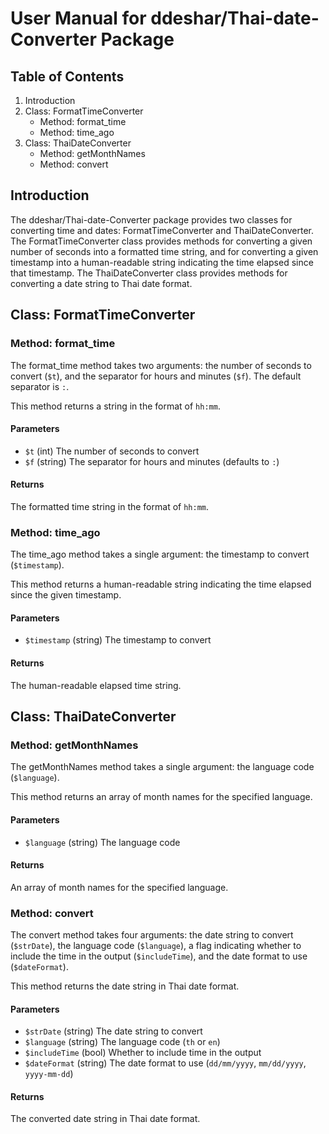 # User Manual for ddeshar/Thai-date-Converter Package

## Table of Contents

1. Introduction
2. Class: FormatTimeConverter
   - Method: format_time
   - Method: time_ago
3. Class: ThaiDateConverter
   - Method: getMonthNames
   - Method: convert

## Introduction

The ddeshar/Thai-date-Converter package provides two classes for converting time and dates: FormatTimeConverter and ThaiDateConverter. The FormatTimeConverter class provides methods for converting a given number of seconds into a formatted time string, and for converting a given timestamp into a human-readable string indicating the time elapsed since that timestamp. The ThaiDateConverter class provides methods for converting a date string to Thai date format.

## Class: FormatTimeConverter

### Method: format_time

The format_time method takes two arguments: the number of seconds to convert (`$t`), and the separator for hours and minutes (`$f`). The default separator is `:`.

This method returns a string in the format of `hh:mm`.

#### Parameters

- `$t` (int) The number of seconds to convert
- `$f` (string) The separator for hours and minutes (defaults to `:`)

#### Returns

The formatted time string in the format of `hh:mm`.

### Method: time_ago

The time_ago method takes a single argument: the timestamp to convert (`$timestamp`).

This method returns a human-readable string indicating the time elapsed since the given timestamp.

#### Parameters

- `$timestamp` (string) The timestamp to convert

#### Returns

The human-readable elapsed time string.

## Class: ThaiDateConverter

### Method: getMonthNames

The getMonthNames method takes a single argument: the language code (`$language`).

This method returns an array of month names for the specified language.

#### Parameters

- `$language` (string) The language code

#### Returns

An array of month names for the specified language.

### Method: convert

The convert method takes four arguments: the date string to convert (`$strDate`), the language code (`$language`), a flag indicating whether to include the time in the output (`$includeTime`), and the date format to use (`$dateFormat`).

This method returns the date string in Thai date format.

#### Parameters

- `$strDate` (string) The date string to convert
- `$language` (string) The language code (`th` or `en`)
- `$includeTime` (bool) Whether to include time in the output
- `$dateFormat` (string) The date format to use (`dd/mm/yyyy`, `mm/dd/yyyy`, `yyyy-mm-dd`)

#### Returns

The converted date string in Thai date format.
